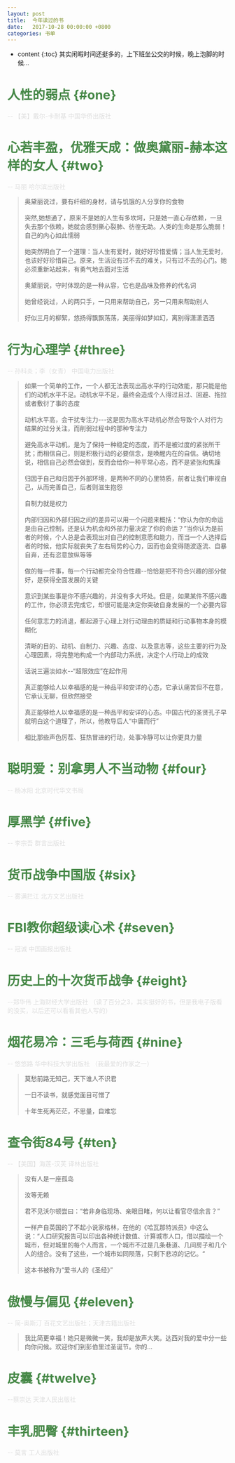 ```yaml
---
layout: post
title:  今年读过的书
date:   2017-10-28 00:00:00 +0800
categories: 书单
---
```

* content
{:toc}
其实闲暇时间还挺多的，上下班坐公交的时候，晚上泡脚的时候… 
<!-- more -->

人性的弱点			{#one}
====================================
<p class='book-info'> -- 【美】戴尔-卡耐基 中国华侨出版社</p>


心若丰盈，优雅天成：做奥黛丽-赫本这样的女人			{#two}
====================================
<p class='book-info'> -- 马丽 哈尔滨出版社</p>
<blockquote class="margin-top-20">
    <p>
        奥黛丽说过，要有纤细的身材，请与饥饿的人分享你的食物
        <br/><br/>
        突然,她想通了，原来不是她的人生有多坎坷，只是她一直心存依赖，一旦失去那个依赖，她就会感到撕心裂肺、彷徨无助。人类的生命是那么脆弱！自己的内心如此懦弱
        <br/><br/>
        她突然明白了一个道理：当人生有爱时，就好好珍惜爱情；当人生无爱时，也该好好珍惜自己。原来，生活没有过不去的难关，只有过不去的心门。她必须重新站起来，有勇气地去面对生活
        <br/><br/>
        奥黛丽说，守时体现的是一种从容，它也是品味及修养的代名词
        <br/><br/>
        她曾经说过，人的两只手，一只用来帮助自己，另一只用来帮助别人
        <br/><br/>
        好似三月的柳絮，悠扬得飘飘荡荡，美丽得如梦如幻，离别得潇潇洒洒
    </p>
</blockquote>


行为心理学			{#three}
====================================
<p class='book-info'> -- 孙科炎；李（女青） 中国电力出版社</p>
<blockquote class="margin-top-20">
    <p>
        如果一个简单的工作，一个人都无法表现出高水平的行动效能，那只能是他们的动机水平不足。动机水平不足，最终会造成个人得过且过、回避、拖拉或者敷衍了事的态度
        <br/><br/>
        动机水平高，会干扰专注力---这是因为高水平动机必然会导致个人对行为结果的过分关注，而削弱过程中的那种专注力
        <br/><br/>
        避免高水平动机，是为了保持一种稳定的态度，而不是被过度的紧张所干扰；而相信自己，则是积极行动的必要信念，是唤醒内在的自信。确切地说，相信自己必然会做到，反而会给你一种平常心态，而不是紧张和焦躁
        <br/><br/>
        归因于自己和归因于外部环境，是两种不同的心里特质，前者让我们审视自己，从而完善自己，后者则滋生抱怨
        <br/><br/>
        自制力就是权力
        <br/><br/>
        内部归因和外部归因之间的差异可以用一个问题来概括：“你认为你的命运是由自己控制，还是认为机会和外部力量决定了你的命运？”当你认为是前者的时候，个人总是会表现出对自己的控制意愿和能力，而当一个人选择后者的时候，他实际就丧失了左右局势的心力，因而也会变得随波逐流、自暴自弃，还有恣意放纵等等
        <br/><br/>
        做的每一件事，每一个行动都完全符合性趣--恰恰是把不符合兴趣的部分做好，是获得全面发展的关键
        <br/><br/>
        意识到某些事是你不感兴趣的，并没有多大坏处。但是，如果某件不感兴趣的工作，你必须去完成它，却很可能是决定你突破自身发展的一个必要内容
        <br/><br/>
        任何意志力的消退，都起源于心理上对行动理由的质疑和行动事物本身的模糊化
        <br/><br/>
        清晰的目的、动机、自制力、兴趣、态度、以及意志等，这些主要的行为及心理因素，将完整地构成一个内部动力系统，决定个人行动上的成效
        <br/><br/>
        话说三遍淡如水--“超限效应”在起作用
        <br/><br/>
        真正能够给人以幸福感的是一种品平和安详的心态，它承认痛苦但不在意，它承认无聊，但欣然接受
        <br/><br/>
        真正能够给人以幸福感的是一种品平和安详的心态。中国古代的圣贤孔子早就明白这个道理了，所以，他教导后人“中庸而行”
        <br/><br/>
        相比那些声色厉茬、狂热冒进的行动，处事冷静可以让你更具力量
    </p>
</blockquote>


聪明爱：别拿男人不当动物 			{#four}
====================================
<p class='book-info'>-- 杨冰阳 北京时代华文书局</p>


厚黑学			{#five}
====================================
<p class='book-info'>-- 李宗吾 群言出版社</p>


货币战争中国版			{#six}
====================================
<p class='book-info'>-- 雾满拦江 北方文艺出版社</p>


FBI教你超级读心术			{#seven}
====================================
<p class='book-info'>-- 冠诚 中国画报出版社</p>


历史上的十次货币战争			{#eight}
====================================
<p class='book-info'>--郑华伟 上海财经大学出版社 （读了百分之3，其实挺好的书，但是我电子版看的没买，以后还可以看看其他人写的）</p>


烟花易冷：三毛与荷西			{#nine}
====================================
<p class='book-info'>-- 悠悠路  华中科技大学出版社 （我最爱的作家之一）</p>
<blockquote class="margin-top-20">
    <p>
        莫愁前路无知己，天下谁人不识君
        <br/><br/>
        一日不读书，就感觉面目可憎了
        <br/><br/>
        十年生死两茫茫，不思量，自难忘
    </p>
</blockquote>


查令街84号			{#ten}
====================================
<p class='book-info'> -- 【美国】海莲-汉芙  译林出版社</p>
<blockquote class="margin-top-20">
    <p>
        没有人是一座孤岛
        <br/><br/>
        汝等无赖
        <br/><br/>
        君不见沃尔顿尝曰：“若非身临现场、亲眼目睹，何以让看官尽信余言？”
        <br/><br/>
        一样产自英国的了不起小说家格林，在他的《哈瓦那特派员》中这么说：“人口研究报告可以印出各种统计数值、计算城市人口，借以描绘一个城市，但对城里的每个人而言，一个城市不过是几条巷道、几间房子和几个人的组合。没有了这些，一个城市如同陨落，只剩下悲凉的记忆。“
        <br/><br/>
        这本书被称为“爱书人的《圣经》”
    </p>
</blockquote>


傲慢与偏见			{#eleven}
====================================
<p class='book-info'>-- 简-奥斯汀  百花文艺出版社；天津古籍出版社</p>
<blockquote class="margin-top-20">
    <p>
        我比简更幸福！她只是微微一笑，我却是放声大笑。达西对我的爱中分一些向你问候。欢迎你们到彭伯里过圣诞节。你的...
    </p>
</blockquote>


皮囊			{#twelve}
====================================
<p class='book-info'>--蔡崇达  天津人民出版社</p>


丰乳肥臀			{#thirteen}
====================================
<p class='book-info'>-- 莫言 工人出版社</p>

<style>
h1 {
    font-size:1.8rem;
    color:#468847
}
.book-info {
    color:#ddd
}
</style>





